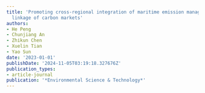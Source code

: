 ```yaml
---
title: 'Promoting cross-regional integration of maritime emission management: A Euro-American
  linkage of carbon markets'
authors:
- He Peng
- Chunjiang An
- Zhikun Chen
- Xuelin Tian
- Yao Sun
date: '2023-01-01'
publishDate: '2024-11-05T03:19:18.327676Z'
publication_types:
- article-journal
publication: '*Environmental Science & Technology*'
---
```

